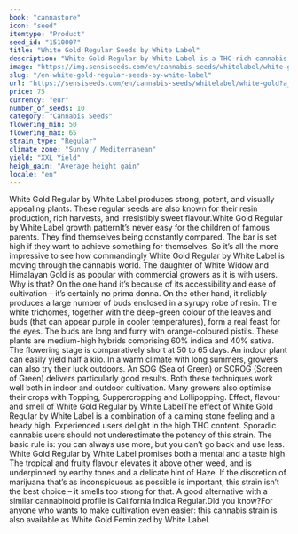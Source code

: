 ```yaml
---
book: "cannastore"
icon: "seed"
itemtype: "Product"
seed_id: "1510007"
title: "White Gold Regular Seeds by White Label"
description: "White Gold Regular by White Label is a THC-rich cannabis strain. Loved for its high yield, plentiful resin and sweet flavour. Order now!"
image: "https://img.sensiseeds.com/en/cannabis-seeds/whitelabel/white-gold-image.png"
slug: "/en-white-gold-regular-seeds-by-white-label"
url: "https://sensiseeds.com/en/cannabis-seeds/whitelabel/white-gold?a_aid=cannastore"
price: 75
currency: "eur"
number_of_seeds: 10
category: "Cannabis Seeds"
flowering_min: 50
flowering_max: 65
strain_type: "Regular"
climate_zone: "Sunny / Mediterranean"
yield: "XXL Yield"
heigh_gain: "Average height gain"
locale: "en"
---
```

White Gold Regular by White Label produces strong, potent, and visually appealing plants. These regular seeds are also known for their resin production, rich harvests, and irresistibly sweet flavour.White Gold Regular by White Label growth patternIt’s never easy for the children of famous parents. They find themselves being constantly compared. The bar is set high if they want to achieve something for themselves. So it’s all the more impressive to see how commandingly White Gold Regular by White Label is moving through the cannabis world. The daughter of White Widow and Himalayan Gold is as popular with commercial growers as it is with users. Why is that? On the one hand it’s because of its accessibility and ease of cultivation – it’s certainly no prima donna. On the other hand, it reliably produces a large number of buds enclosed in a syrupy robe of resin. The white trichomes, together with the deep-green colour of the leaves and buds (that can appear purple in cooler temperatures), form a real feast for the eyes. The buds are long and furry with orange-coloured pistils. These plants are medium-high hybrids comprising 60% indica and 40% sativa. The flowering stage is comparatively short at 50 to 65 days. An indoor plant can easily yield half a kilo. In a warm climate with long summers, growers can also try their luck outdoors. An SOG (Sea of Green) or SCROG (Screen of Green) delivers particularly good results. Both these techniques work well both in indoor and outdoor cultivation. Many growers also optimise their crops with Topping, Suppercropping and Lollipopping. Effect, flavour and smell of White Gold Regular by White LabelThe effect of White Gold Regular by White Label is a combination of a calming stone feeling and a heady high. Experienced users delight in the high THC content. Sporadic cannabis users should not underestimate the potency of this strain. The basic rule is: you can always use more, but you can’t go back and use less. White Gold Regular by White Label promises both a mental and a taste high. The tropical and fruity flavour elevates it above other weed, and is underpinned by earthy tones and a delicate hint of Haze. If the discretion of marijuana that’s as inconspicuous as possible is important, this strain isn’t the best choice – it smells too strong for that. A good alternative with a similar cannabinoid profile is California Indica Regular.Did you know?For anyone who wants to make cultivation even easier: this cannabis strain is also available as White Gold Feminized by White Label.
